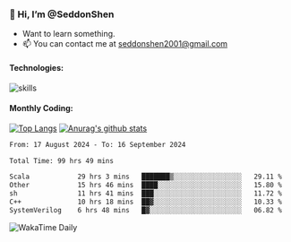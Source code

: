 ### 👋 Hi, I’m @SeddonShen
- Want to learn something.
- 📫 You can contact me at seddonshen2001@gmail.com

#### Technologies:

![skills](https://skillicons.dev/icons?i=scala,js,html,css,bootstrap,jquery,c,cpp,cloudflare,django,docker,flask,git,github,githubactions,linux,latex,mysql,nodejs,ps,php,pr,py,raspberrypi,redis,unreal,v,vscode,vue,bash)

#### Monthly Coding:
[![Top Langs](https://github-readme-stats.vercel.app/api/top-langs?username=seddonshen&show_icons=true&locale=en&layout=compact&hide=html&langs_count=8)](https://github.com/SeddonShen/)
[![Anurag's github stats](https://github-readme-stats.vercel.app/api?username=SeddonShen&count_private=true&show_icons=true)](https://github.com/anuraghazra/github-readme-stats)
<!--START_SECTION:waka-->

```txt
From: 17 August 2024 - To: 16 September 2024

Total Time: 99 hrs 49 mins

Scala            29 hrs 3 mins   ███████▒░░░░░░░░░░░░░░░░░   29.11 %
Other            15 hrs 46 mins  ████░░░░░░░░░░░░░░░░░░░░░   15.80 %
sh               11 hrs 41 mins  ███░░░░░░░░░░░░░░░░░░░░░░   11.72 %
C++              10 hrs 18 mins  ██▓░░░░░░░░░░░░░░░░░░░░░░   10.33 %
SystemVerilog    6 hrs 48 mins   █▓░░░░░░░░░░░░░░░░░░░░░░░   06.82 %
```

<!--END_SECTION:waka-->

![WakaTime Daily](https://wakatime.com/share/@seddon2001/61a7e342-5f12-4fea-bf92-1fac161e97d6.svg)
<!---
SeddonShen/SeddonShen is a ✨ special ✨ repository because its `README.md` (this file) appears on your GitHub profile.
You can click the Preview link to take a look at your changes.
--->

